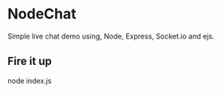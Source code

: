 # NodeChat

Simple live chat demo using, Node, Express, Socket.io and ejs.

## Fire it up

node index.js